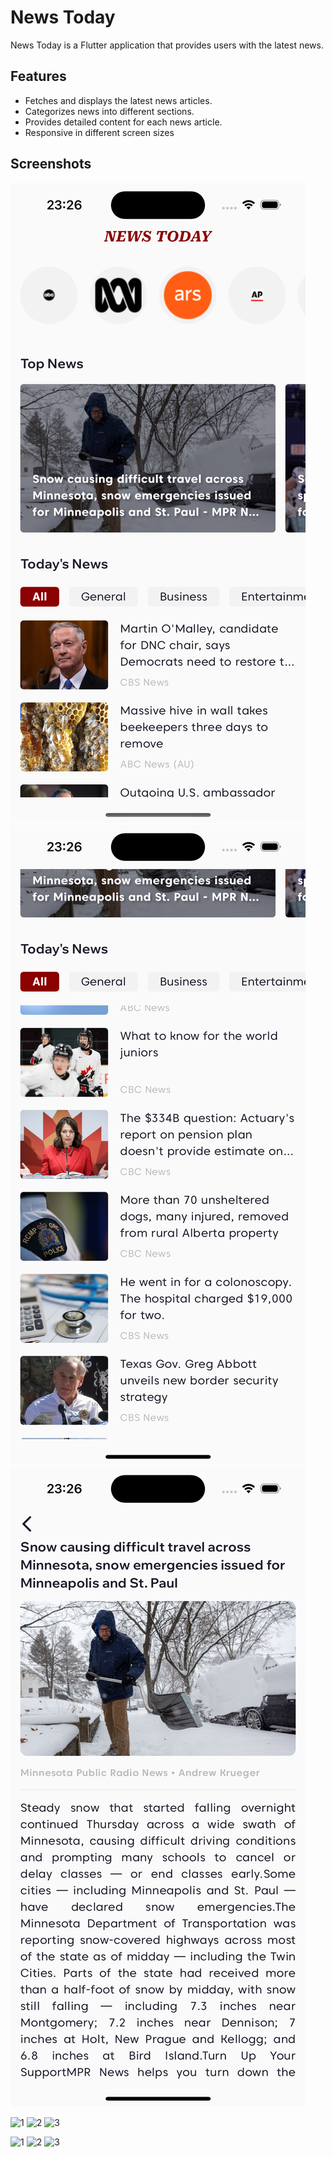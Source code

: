 # News Today

News Today is a Flutter application that provides users with the latest news.

## Features

- Fetches and displays the latest news articles.
- Categorizes news into different sections.
- Provides detailed content for each news article.
- Responsive in different screen sizes

## Screenshots

<!-- **430 x 932** -->
![1](images/screenshots/430x932/1.png)
![2](images/screenshots/430x932/2.png)
![3](images/screenshots/430x932/3.png)

<!-- **744 x 1133** -->
![1](images/screenshots/744×1133/1.png)
![2](images/screenshots/744×1133/2.png)
![3](images/screenshots/744×1133/3.png)

<!-- **1024 x 1366** -->
![1](images/screenshots/1024×1366/1.png)
![2](images/screenshots/1024×1366/2.png)
![3](images/screenshots/1024×1366/3.png)
